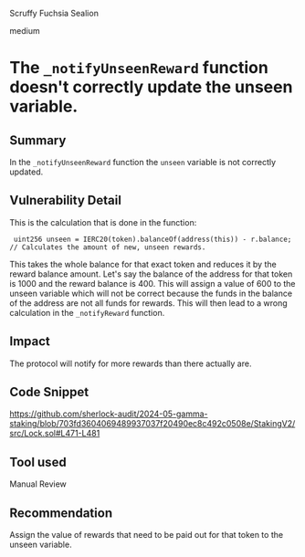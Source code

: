 Scruffy Fuchsia Sealion

medium

# The `_notifyUnseenReward` function doesn't correctly update the unseen variable.

## Summary
In the `_notifyUnseenReward` function the `unseen` variable is not correctly updated.

## Vulnerability Detail
This is the calculation that is done in the function:
```solidity
 uint256 unseen = IERC20(token).balanceOf(address(this)) - r.balance; // Calculates the amount of new, unseen rewards.
```
This takes the whole balance for that exact token and reduces it by the reward balance amount. Let's say the balance of the address for that token is 1000 and the reward balance is 400. This will assign a value of 600 to the unseen variable which will not be correct because the funds in the balance of the address are not all funds for rewards. This will then lead to a wrong calculation in the `_notifyReward` function.

## Impact
The protocol will notify for more rewards than there actually are.

## Code Snippet
https://github.com/sherlock-audit/2024-05-gamma-staking/blob/703fd3604069489937037f20490ec8c492c0508e/StakingV2/src/Lock.sol#L471-L481

## Tool used
Manual Review

## Recommendation
Assign the value of rewards that need to be paid out for that token to the unseen variable.
